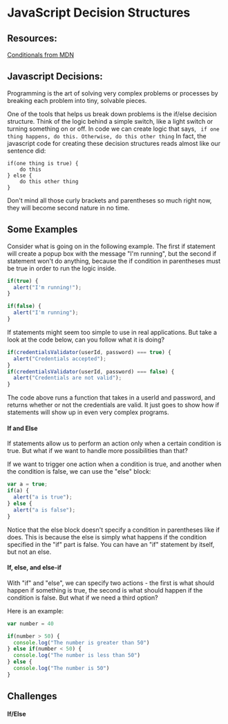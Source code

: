 # JavaScript Decision Structures

## Resources:

<a href="https://developer.mozilla.org/en-US/docs/Learn/JavaScript/Building_blocks/conditionals">Conditionals from MDN </a>

## Javascript Decisions:

Programming is the art of solving very complex problems or processes by breaking each problem into tiny, solvable pieces.

One of the tools that helps us break down problems is the if/else decision structure. Think of the logic behind a simple switch, like a light switch or turning something on or off. In code we can create logic that says,
``` if one thing happens, do this. Otherwise, do this other thing```
In fact, the javascript code for creating these decision structures reads almost like our sentence did:
```
if(one thing is true) {
  	do this
} else {
	do this other thing
}

```
Don't mind all those curly brackets and parentheses so much right now, they will become second nature in no time.

## Some Examples

Consider what is going on in the following example. The first if statement will create a popup box with the message "I'm running", but the second if statement won't do anything, because the if condition in parentheses must be true in order to run the logic inside.

```javascript
if(true) {
  alert("I'm running!");
}

if(false) {
  alert("I'm running");
}

```

If statements might seem too simple to use in real applications. But take a look at the code below, can you follow what it is doing?

```javascript
if(credentialsValidator(userId, password) === true) {
  alert("Credentials accepted");
}
if(credentialsValidator(userId, password) === false) {
  alert("Credentials are not valid");
}
```
The code above runs a function that takes in a userId and password, and returns whether or not the credentials are valid. It just goes to show how if statements will show up in even very complex programs.


#### If and Else

If statements allow us to perform an action only when a certain condition is true. But what if we want to handle more possibilities than that?

If we want to trigger one action when a condition is true, and another when the condition is false, we can use the "else" block:

```javascript
var a = true;
if(a) {
  alert("a is true");
} else {
  alert("a is false");
}
```

Notice that the else block doesn't specify a condition in parentheses like if does. This is because the else is simply what happens if the condition specified in the "if" part is false. You can have an "if" statement by itself, but not an else.


#### If, else, and else-if

With "if" and "else", we can specify two actions - the first is what should happen if something is true, the second is what should happen if the condition is false. But what if we need a third option?

Here is an example:
```javascript
var number = 40

if(number > 50) {
  console.log("The number is greater than 50")
} else if(number < 50) {
  console.log("The number is less than 50")
} else {
  console.log("The number is 50")
}

```



## Challenges

#### If/Else

